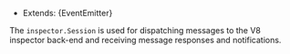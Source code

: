 
* Extends: {EventEmitter}

The `inspector.Session` is used for dispatching messages to the V8 inspector
back-end and receiving message responses and notifications.

